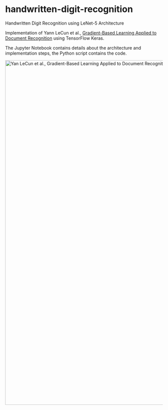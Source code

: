 # handwritten-digit-recognition
Handwritten Digit Recognition using LeNet-5 Architecture

Implementation of Yann LeCun et al., [Gradient-Based Learning Applied to Document Recognition](http://yann.lecun.com/exdb/publis/pdf/lecun-01a.pdf) using TensorFlow Keras.


The Jupyter Notebook contains details about the architecture and implementation steps, the Python script contains the code.

<div>
<img src="https://cdn.discordapp.com/attachments/418819379174572043/1061739697900105748/image.png" width="1100" alt = "Yan LeCun et al., Gradient-Based Learning Applied to Document Recognition">
</div>
